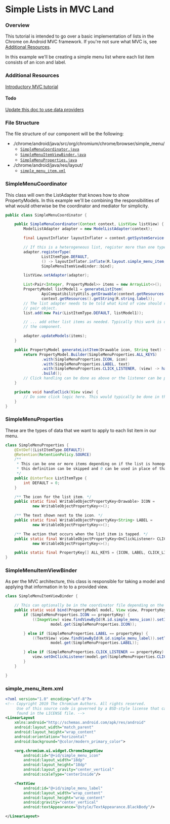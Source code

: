 # Simple Lists in MVC Land

### Overview
This tutorial is intended to go over a basic implementation of lists in the Chrome on Android MVC
framework. If you're not sure what MVC is, see [Additional Resources](#Additional-Resources).

In this example we'll be creating a simple menu list where each list item consists of an icon and
label.

### Additional Resources
[Introductory MVC tutorial][mvc_tutorial_link]

#### Todo
[Update this doc to use data providers](https://crbug.com/967054)

### File Structure
The file structure of our component will be the following:
* ./chrome/android/java/src/org/chromium/chrome/browser/simple_menu/
  * [`SimpleMenuCoordinator.java`](#SimpleMenuCoordinator)
  * [`SimpleMenuItemViewBinder.java`](#SimpleMenuItemViewBinder)
  * [`SimpleMenuProperties.java`](#SimpleMenuProperties)
* ./chrome/android/java/res/layout/
  * [`simple_menu_item.xml`](#simple_menu_item_xml)

### SimpleMenuCoordinator
This class will own the ListAdapter that knows how to show PropertyModels. In this example we'll be
combining the responsibilities of what would otherwise be the coordinator and mediator for
simplicity.

```java
public class SimpleMenuCoordinator {

    public SimpleMenuCoordinator(Context context, ListView listView) {
        ModelListAdapter adapter = new ModelListAdapter(context);

        final LayoutInflater layoutInflater = context.getSystemService(LAYOUT_INFLATER_SERVICE);

        // If this is a heterogeneous list, register more than one type.
        adapter.registerType(
                ListItemType.DEFAULT,
                () -> layoutInflater.inflate(R.layout.simple_menu_item, null),
                SimpleMenuItemViewBinder::bind);

        listView.setAdapter(adapter);

        List<Pair<Integer, PropertyModel>> items = new ArrayList<>();
        PropertyModel listModel1 = generateListItem(
                ApiCompatibilityUtils.getDrawable(context.getResources(), R.drawable.icon),
                context.getResources().getString(R.string.label));
        // The list adapter needs to be told what kind of view should render the data; hence the
        // pair object.
        list.add(new Pair(ListItemType.DEFAULT, listModel1));

        // ... add other list items as needed. Typically this work is done in the mediator piece of
        // the component.

        adapter.updateModels(items);
    }

    public PropertyModel generateListItem(Drawable icon, String text) {
        return PropertyModel.Builder(SimpleMenuProperties.ALL_KEYS)
                .with(SimpleMenuProperties.ICON, icon)
                .with(SimpleMenuProperties.LABEL, text)
                .with(SimpleMenuProperties.CLICK_LISTENER, (view) -> handleClick(view))
                .build();
        // Click handling can be done as above or the listener can be passed in.
    }

    private void handleClick(View view) {
        // Do some click logic here. This would typically be done in the mediator.
    }
}
```

### SimpleMenuProperties
These are the types of data that we want to apply to each list item in our menu.
```java
class SimpleMenuProperties {
    @IntDef({ListItemType.DEFAULT})
    @Retention(RetentionPolicy.SOURCE)
    /**
     * This can be one or more items depending on if the list is homogeneous. If homogeneous,
     * this definition can be skipped and 0 can be used in place of that parameter.
     */
    public @interface ListItemType {
        int DEFAULT = 0;
    }

    /** The icon for the list item. */
    public static final WritableObjectPropertyKey<Drawable> ICON =
            new WritableObjectPropertyKey<>();

    /** The text shown next to the icon. */
    public static final WritableObjectPropertyKey<String> LABEL =
            new WritableObjectPropertyKey<>();

    /** The action that occurs when the list item is tapped. */
    public static final WritableObjectPropertyKey<OnClickListener> CLICK_LISTENER =
            new WritableObjectPropertyKey<>();

    public static final PropertyKey[] ALL_KEYS = {ICON, LABEL, CLICK_LISTENER};
}
```

### SimpleMenuItemViewBinder
As per the MVC architecture, this class is responsible for taking a model and applying that
information in to to a provided view.
```java
class SimpleMenuItemViewBinder {

    // This can optionally be in the coordinator file depending on the complexity.
    public static void bind(PropertyModel model, View view, PropertyKey propertyKey) {
        if (SimpleMenuProperties.ICON == propertyKey) {
            ((ImageView) view.findViewById(R.id.simple_menu_icon)).setImageDrawable(
                    model.get(SimpleMenuProperties.ICON));

        } else if (SimpleMenuProperties.LABEL == propertyKey) {
            ((TextView) view.findViewById(R.id.simple_menu_label)).setText(
                    model.get(SimpleMenuProperties.LABEL));

        } else if (SimpleMenuProperties.CLICK_LISTENER == propertyKey) {
            view.setOnClickListener(model.get(SimpleMenuProperties.CLICK_LISTENER));
        }
    }

}
```

### simple_menu_item.xml
```xml
<?xml version="1.0" encoding="utf-8"?>
<!-- Copyright 2019 The Chromium Authors. All rights reserved.
     Use of this source code is governed by a BSD-style license that can be
     found in the LICENSE file. -->
<LinearLayout
    xmlns:android="http://schemas.android.com/apk/res/android"
    android:layout_width="match_parent"
    android:layout_height="wrap_content"
    android:orientation="horizontal"
    android:background="@color/modern_primary_color">

    <org.chromium.ui.widget.ChromeImageView
        android:id="@+id/simple_menu_icon"
        android:layout_width="18dp"
        android:layout_height="18dp"
        android:layout_gravity="center_vertical"
        android:scaleType="centerInside"/>

    <TextView
        android:id="@+id/simple_menu_label"
        android:layout_width="wrap_content"
        android:layout_height="wrap_content"
        android:gravity="center_vertical"
        android:textAppearance="@style/TextAppearance.BlackBody"/>

</LinearLayout>
```

[mvc_tutorial_link]:https://chromium.googlesource.com/chromium/src/+/HEAD/docs/ui/android/mvc_architecture_tutorial.md

